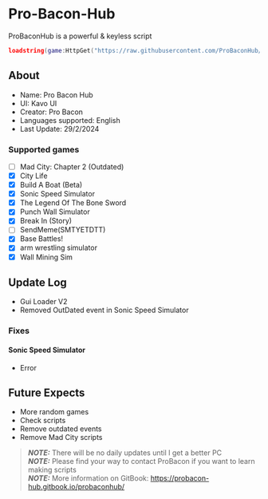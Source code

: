 # Pro-Bacon-Hub
ProBaconHub is a powerful & keyless script
```lua
loadstring(game:HttpGet("https://raw.githubusercontent.com/ProBaconHub/ProBaconGUI/main/-ProBaconGuiLoader", true))()
```

## About
+ Name: Pro Bacon Hub
+ UI: Kavo UI
+ Creator: Pro Bacon
+ Languages supported: English
+ Last Update: 29/2/2024

### Supported games
- [ ] Mad City: Chapter 2 (Outdated)  
- [x] City Life  
- [x] Build A Boat (Beta)  
- [x] Sonic Speed Simulator  
- [x] The Legend Of The Bone Sword  
- [x] Punch Wall Simulator  
- [x] Break In (Story)  
- [ ] SendMeme(SMTYETDTT)  
- [x] Base Battles!  
- [x] arm wrestling simulator  
- [x] Wall Mining Sim  

## Update Log
+ Gui Loader V2
+ Removed OutDated event in Sonic Speed Simulator
### Fixes
#### Sonic Speed Simulator
+ Error
## Future Expects
+ More random games
+ Check scripts
+ Remove outdated events
+ Remove Mad City scripts

> **_NOTE:_** There will be no daily updates until I get a better PC  
> **_NOTE:_** Please find your way to contact ProBacon if you want to learn making scripts  
> **_NOTE:_** More information on GitBook: https://probacon-hub.gitbook.io/probaconhub/
